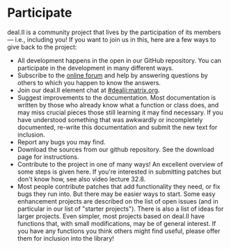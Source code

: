 Participate
===========

deal.II is a community project that lives by the participation of its members — i.e., including you! If you want to join us in this, here are a few ways to give back to the project:

- All development happens in the open in our GitHub repository. You can participate in the development in many different ways.
- Subscribe to the [online forum](https://groups.google.com/d/forum/dealii) and help by answering questions by others to which you happen to know the answers.
- Join our deal.II element chat at [#dealii:matrix.org](https://matrix.to/#/#dealii:matrix.org).
- Suggest improvements to the documentation. Most documentation is written by those who already know what a function or class does, and may miss crucial pieces those still learning it may find necessary. If you have understood something that was awkwardly or incompletely documented, re-write this documentation and submit the new text for inclusion.
- Report any bugs you may find.
- Download the sources from our github repository. See the download page for instructions.
- Contribute to the project in one of many ways! An excellent overview of some steps is given here. If you're interested in submitting patches but don't know how, see also video lecture 32.8.
- Most people contribute patches that add functionality they need, or fix bugs they run into. But there may be easier ways to start. Some easy enhancement projects are described on the list of open issues (and in particular in our list of "starter projects"). There is also a list of ideas for larger projects. Even simpler, most projects based on deal.II have functions that, with small modifications, may be of general interest. If you have any functions you think others might find useful, please offer them for inclusion into the library!
